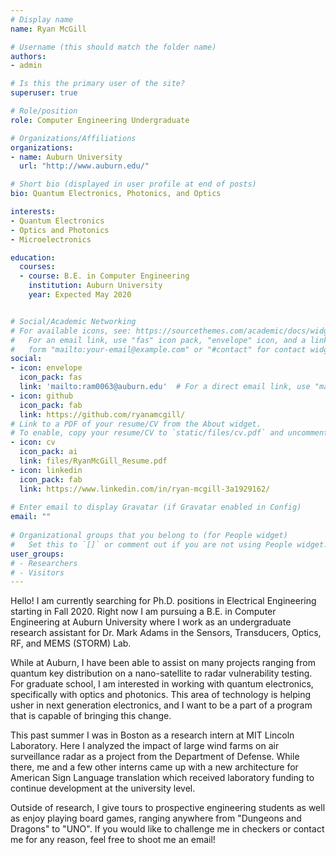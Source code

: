 ```yaml
---
# Display name
name: Ryan McGill

# Username (this should match the folder name)
authors:
- admin

# Is this the primary user of the site?
superuser: true

# Role/position
role: Computer Engineering Undergraduate 

# Organizations/Affiliations
organizations:
- name: Auburn University
  url: "http://www.auburn.edu/"

# Short bio (displayed in user profile at end of posts)
bio: Quantum Electronics, Photonics, and Optics

interests:
- Quantum Electronics
- Optics and Photonics
- Microelectronics

education:
  courses:
  - course: B.E. in Computer Engineering
    institution: Auburn University
    year: Expected May 2020


# Social/Academic Networking
# For available icons, see: https://sourcethemes.com/academic/docs/widgets/#icons
#   For an email link, use "fas" icon pack, "envelope" icon, and a link in the
#   form "mailto:your-email@example.com" or "#contact" for contact widge
social:
- icon: envelope
  icon_pack: fas
  link: 'mailto:ram0063@auburn.edu'  # For a direct email link, use "mailto:test@example.org".
- icon: github
  icon_pack: fab
  link: https://github.com/ryanamcgill/
# Link to a PDF of your resume/CV from the About widget.
# To enable, copy your resume/CV to `static/files/cv.pdf` and uncomment the lines below.  
- icon: cv
  icon_pack: ai
  link: files/RyanMcGill_Resume.pdf
- icon: linkedin
  icon_pack: fab
  link: https://www.linkedin.com/in/ryan-mcgill-3a1929162/
   
# Enter email to display Gravatar (if Gravatar enabled in Config)
email: ""
  
# Organizational groups that you belong to (for People widget)
#   Set this to `[]` or comment out if you are not using People widget.  
user_groups:
# - Researchers
# - Visitors
---
```


Hello! I am currently searching for Ph.D. positions in Electrical Engineering starting in Fall 2020. Right now I am pursuing a B.E. in Computer Engineering at Auburn University where I work as an undergraduate research assistant for Dr. Mark Adams in the Sensors, Transducers, Optics, RF, and MEMS (STORM) Lab. 

While at Auburn, I have been able to assist on many projects ranging from quantum key distribution on a nano-satellite to radar vulnerability testing. For graduate school, I am interested in working with quantum electronics, specifically with optics and photonics. This area of technology is helping usher in next generation electronics, and I want to be a part of a program that is capable of bringing this change. 

This past summer I was in Boston as a research intern at MIT Lincoln Laboratory. Here I analyzed the impact of large wind farms on air surveillance radar as a project from the Department of Defense. While there, me and a few other interns came up with a new architecture for American Sign Language translation which received laboratory funding to continue development at the university level. 

Outside of research, I give tours to prospective engineering students as well as enjoy playing board games, ranging anywhere from "Dungeons and Dragons" to "UNO". If you would like to challenge me in checkers or contact me for any reason, feel free to shoot me an email! 